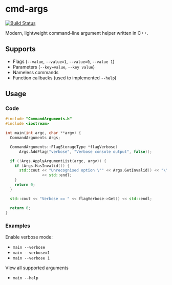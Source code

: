 # cmd-args

[![Build Status](https://travis-ci.org/robhshu/cmd-args.svg)](https://travis-ci.org/robhshu/cmd-args)

Modern, lightweight command-line argument helper written in C++.


## Supports

* Flags (`--value`, `--value=1`, `--value=0`, `--value 1`)
* Parameters (`--key=value`, `--key value`)
* Nameless commands
* Function callbacks (used to implemented `--help`)


## Usage

### Code

```cpp
#include "CommandArguments.h"
#include <iostream>

int main(int argc, char **argv) {
  CommandArguments Args;

  CommandArguments::FlagStorageType *flagVerbose(
      Args.AddFlag("verbose", "Verbose console output", false));

  if (!Args.ApplyArgumentList(argc, argv)) {
    if (Args.HasInvalid()) {
      std::cout << "Unrecognised option \"" << Args.GetInvalid() << "\""
                << std::endl;
    }
    return 0;
  }

  std::cout << "Verbose == " << flagVerbose->Get() << std::endl;

  return 0;
}

```

### Examples

Enable verbose mode:

* `main --verbose`
* `main --verbose=1`
* `main --verbose 1`

View all supported arguments

* `main --help`

